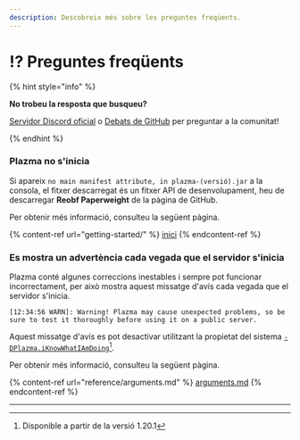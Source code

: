 ```yaml
---
description: Descobreix més sobre les preguntes freqüents.
---
```


# ⁉️ Preguntes freqüents

{% hint style="info" %}

**No trobeu la resposta que busqueu?**

[Servidor Discord oficial](https://discord.gg/MmfC52K8A8) o [Debats de GitHub](https://github.com/PlazmaMC/PlazmaBukkit/discussions) per preguntar a la comunitat!

{% endhint %}

### Plazma no s'inicia

Si apareix `no main manifest attribute, in plazma-(versió).jar` a la consola, el fitxer descarregat és un fitxer API de desenvolupament, heu de descarregar **Reobf Paperweight** de la pàgina de GitHub.

Per obtenir més informació, consulteu la següent pàgina.

{% content-ref url="getting-started/" %}
[inici](getting-started#id-2)
{% endcontent-ref %}

### Es mostra un advertència cada vegada que el servidor s'inicia

Plazma conté algunes correccions inestables i sempre pot funcionar incorrectament, per això mostra aquest missatge d'avís cada vegada que el servidor s'inicia.

```log
[12:34:56 WARN]: Warning! Plazma may cause unexpected problems, so be sure to test it thoroughly before using it on a public server.
```

Aquest missatge d'avís es pot desactivar utilitzant la propietat del sistema [`-DPlazma.iKnowWhatIAmDoing`](#user-content-fn-1)[^1].

Per obtenir més informació, consulteu la següent pàgina.

{% content-ref url="reference/arguments.md" %}
[arguments.md](reference/arguments.md#plazma.iknowwhatiamdoing)
{% endcontent-ref %}

***

[^1]: Disponible a partir de la versió 1.20.1
